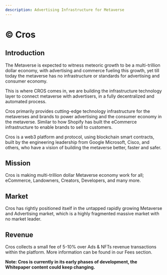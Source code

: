 ```yaml
---
description: Advertising Infrastructure for Metaverse
---
```


# © Cros

## Introduction

The Metaverse is expected to witness meteoric growth to be a multi-trillion dollar economy, with advertising and commerce fueling this growth, yet till today the metaverse has no infrastructure or standards for advertising and consumer economy.

This is where CROS comes in, we are building the infrastructure technology layer to connect metaverse with advertisers, in a fully decentralized and automated process.

Cros primarily provides cutting-edge technology infrastructure for the metaverses and brands to power advertising and the consumer economy in the metaverse. Similar to how Shopify has built the eCommerce infrastructure to enable brands to sell to customers.

Cros is a web3 platform and protocol, using blockchain smart contracts, built by the engineering leadership from Google Microsoft, Cisco, and others, who have a vision of building the metaverse better, faster and safer.

## **Mission**

Cros is making multi-trillion dollar Metaverse economy work for all; eCommerce, Landowners, Creators, Developers, and many more.&#x20;

## Market

Cros has rightly positioned itself in the untapped rapidly growing Metaverse and Advertising market, which is a highly fragmented massive market with no market leader.&#x20;

## Revenue

Cros collects a small fee of 5-10% over Ads & NFTs revenue transactions within the platform. More information can be found in our Fees section.&#x20;



**Note: Cros is currently in its early phases of development, the Whitepaper content could keep changing.**
